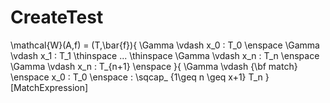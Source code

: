 # CreateTest

\mathcal{W}(A,f) = (T,\bar{f}){ \Gamma \vdash x_0 : T\_0 \enspace \Gamma \vdash x\_1 : T\_1 \thinspace ... \thinspace \Gamma \vdash x\_n : T\_n \enspace \Gamma \vdash x\_n : T_{n+1} \enspace }{ \Gamma \vdash {\bf match} \enspace x_0 : T\_0 \enspace : \sqcap_ {1\geq n \geq x+1} T\_n }\[MatchExpression\]

